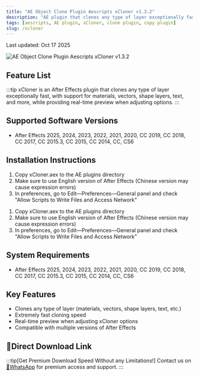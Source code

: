 ```yaml
---
title: "AE Object Clone Plugin Aescripts xCloner v1.3.2"
description: "AE plugin that clones any type of layer exceptionally fast, supporting various layer types with real-time preview."
tags: [aescripts, AE plugin, xCloner, clone plugin, copy plugin]
slug: /xcloner
---
```


Last updated: Oct 17 2025

![AE Object Clone Plugin Aescripts xCloner v1.3.2](https://www.gfxcamp.com/wp-content/uploads/2025/06/xCloner.jpg)

## Feature List

:::tip
xCloner is an After Effects plugin that clones any type of layer exceptionally fast, with support for materials, vectors, shape layers, text, and more, while providing real-time preview when adjusting options.
:::

## Supported Software Versions

- After Effects 2025, 2024, 2023, 2022, 2021, 2020, CC 2019, CC 2018, CC 2017, CC 2015.3, CC 2015, CC 2014, CC, CS6

## Installation Instructions

<Tabs>
<TabItem value="windows" label="Windows">

1. Copy xCloner.aex to the AE plugins directory
2. Make sure to use English version of After Effects (Chinese version may cause expression errors)
3. In preferences, go to Edit—Preferences—General panel and check "Allow Scripts to Write Files and Access Network"

</TabItem>
<TabItem value="mac" label="Mac">

1. Copy xCloner.aex to the AE plugins directory
2. Make sure to use English version of After Effects (Chinese version may cause expression errors)
3. In preferences, go to Edit—Preferences—General panel and check "Allow Scripts to Write Files and Access Network"

</TabItem>
</Tabs>

## System Requirements

- After Effects 2025, 2024, 2023, 2022, 2021, 2020, CC 2019, CC 2018, CC 2017, CC 2015.3, CC 2015, CC 2014, CC, CS6

## Key Features

- Clones any type of layer (materials, vectors, shape layers, text, etc.)
- Extremely fast cloning speed
- Real-time preview when adjusting xCloner options
- Compatible with multiple versions of After Effects

## 🚀Direct Download Link

:::tip[Get Premium Download Speed Without any Limitations!]
Contact us on [💬WhatsApp](https://wa.me/+8613237610083) for premium  access and support.
:::
